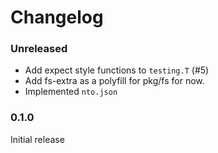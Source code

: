 # Changelog

### Unreleased

- Add expect style functions to `testing.T` (#5)
- Add fs-extra as a polyfill for pkg/fs for now.
- Implemented `nto.json`

### 0.1.0

Initial release
